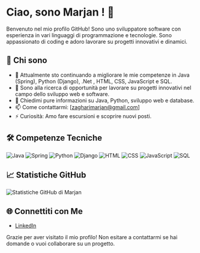 # Ciao, sono Marjan ! 👋

Benvenuto nel mio profilo GitHub! Sono uno sviluppatore software con esperienza in vari linguaggi di programmazione e tecnologie. Sono appassionato di coding e adoro lavorare su progetti innovativi e dinamici.

## 🚀 Chi sono

- 🌱 Attualmente sto continuando a migliorare le mie competenze in Java (Spring), Python (Django), .Net , HTML, CSS, JavaScript e SQL.
- 🔭 Sono alla ricerca di opportunità per lavorare su progetti innovativi nel campo dello sviluppo web e software.
- 💬 Chiedimi pure informazioni su Java, Python, sviluppo web e database.
- 📫 Come contattarmi: [zagharimarjan@gmail.com]
- ⚡ Curiosità: Amo fare escursioni e scoprire nuovi posti.

## 🛠️ Competenze Tecniche

![Java](https://img.shields.io/badge/-Java-007396?style=flat&logo=java&logoColor=white)
![Spring](https://img.shields.io/badge/-Spring-6DB33F?style=flat&logo=spring&logoColor=white)
![Python](https://img.shields.io/badge/-Python-3776AB?style=flat&logo=python&logoColor=white)
![Django](https://img.shields.io/badge/-Django-092E20?style=flat&logo=django&logoColor=white)
![HTML](https://img.shields.io/badge/-HTML-E34F26?style=flat&logo=html5&logoColor=white)
![CSS](https://img.shields.io/badge/-CSS-1572B6?style=flat&logo=css3&logoColor=white)
![JavaScript](https://img.shields.io/badge/-JavaScript-F7DF1E?style=flat&logo=javascript&logoColor=black)
![SQL](https://img.shields.io/badge/-SQL-4479A1?style=flat&logo=postgresql&logoColor=white)

## 📈 Statistiche GitHub

![Statistiche GitHub di Marjan](https://github-readme-stats.vercel.app/api?username=MARJANZAGHARI1993&show_icons=true&theme=radical)

## 🌐 Connettiti con Me

- [LinkedIn](https://www.linkedin.com/in/marjanzaghari/)

Grazie per aver visitato il mio profilo! Non esitare a contattarmi se hai domande o vuoi collaborare su un progetto.
